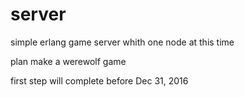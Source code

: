 # server
simple erlang game server whith one node at this time

plan make a werewolf game 

first step will complete before Dec 31, 2016
